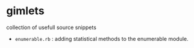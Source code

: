 gimlets
=======

collection of usefull source snippets

 * ```enumerable.rb``` : adding statistical methods to the enumerable module.
